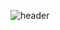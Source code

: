 ![header](https://capsule-render.vercel.app/api?type=soft&color=gradient&height=80&text=Hey%20Guys%20!-nl-&desc=Welcome%20on%20my%20profile&fontSize=30)
<!-- <img src="https://github.com/sudofm/sudofm/blob/main/header_img.jpg?raw=true" style="width:300px;"/></p> -->



<!--
**sudofm/sudofm** is a ✨ _special_ ✨ repository because its `README.md` (this file) appears on your GitHub profile.

Here are some ideas to get you started:

- 🔭 I’m currently working on ...
- 🌱 I’m currently learning ...
- 👯 I’m looking to collaborate on ...
- 🤔 I’m looking for help with ...
- 💬 Ask me about ...
- 📫 How to reach me: ...
- 😄 Pronouns: ...
- ⚡ Fun fact: ...
-->
